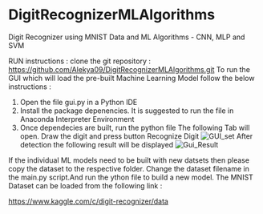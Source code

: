 # DigitRecognizerMLAlgorithms
Digit Recognizer using MNIST Data and ML Algorithms - CNN, MLP and SVM

RUN instructions :
clone the git repository : https://github.com/Alekya09/DigitRecognizerMLAlgorithms.git
To run the GUI which will load the pre-built Machine Learning Model follow the below instructions :
1. Open the file gui.py in a Python IDE
2. Install the package depenencies. It is suggested to run the file in Anaconda Interpreter Environment
3. Once dependecies are built, run the python file
The following Tab will open. Draw the digit and press button Recognize Digit
![GUI_set](https://user-images.githubusercontent.com/57413331/141127260-333c90bd-d531-4098-9528-024b0763ae01.png)
After detection the following result will be displayed
![Gui_Result](https://user-images.githubusercontent.com/57413331/141127413-9beedc02-267a-4357-81a8-21f93df2be67.png)


If the individual ML models need to be built with new datsets then please copy the dataset to the respective folder. Change the dataset filename in the main.py script.And run the ython file to build a new model.
The MNIST Dataset can be loaded from the following link :

https://www.kaggle.com/c/digit-recognizer/data
